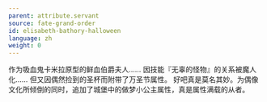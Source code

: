 ```yaml
---
parent: attribute.servant
source: fate-grand-order
id: elisabeth-bathory-halloween
language: zh
weight: 0
---
```


作为吸血鬼卡米拉原型的鲜血伯爵夫人……
因技能『无辜的怪物』的关系被魔人化……
但又因偶然捡到的圣杯而附带了万圣节属性。
好吧真是莫名其妙。为偶像文化所倾倒的同时，追加了城堡中的做梦小公主属性，真是属性满载的从者。
